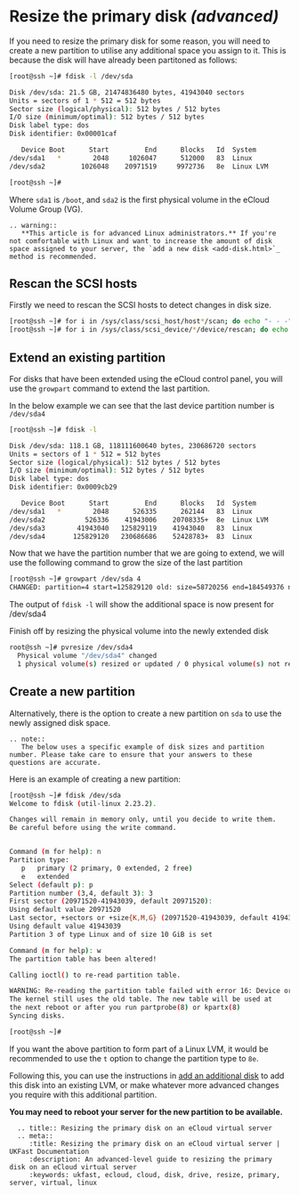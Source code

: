 # Resize the primary disk *(advanced)*

If you need to resize the primary disk for some reason, you will need to create a new partition to utilise any additional space you assign to it. This is because the disk will have already been partitoned as follows:

```bash
[root@ssh ~]# fdisk -l /dev/sda

Disk /dev/sda: 21.5 GB, 21474836480 bytes, 41943040 sectors
Units = sectors of 1 * 512 = 512 bytes
Sector size (logical/physical): 512 bytes / 512 bytes
I/O size (minimum/optimal): 512 bytes / 512 bytes
Disk label type: dos
Disk identifier: 0x00001caf

   Device Boot      Start         End      Blocks   Id  System
/dev/sda1   *        2048     1026047      512000   83  Linux
/dev/sda2         1026048    20971519     9972736   8e  Linux LVM

[root@ssh ~]#
```

Where `sda1` is `/boot`, and `sda2` is the first physical volume in the eCloud Volume Group (VG).

```eval_rst
.. warning::
   **This article is for advanced Linux administrators.** If you're not comfortable with Linux and want to increase the amount of disk space assigned to your server, the `add a new disk <add-disk.html>`_ method is recommended.
```

## Rescan the SCSI hosts

Firstly we need to rescan the SCSI hosts to detect changes in disk size.

```bash
[root@ssh ~]# for i in /sys/class/scsi_host/host*/scan; do echo "- - -" > $i; done
[root@ssh ~]# for i in /sys/class/scsi_device/*/device/rescan; do echo "1" > $i; done
```

## Extend an existing partition

For disks that have been extended using the eCloud control panel, you will use the `growpart` command to extend the last partition.

In the below example we can see that the last device partition number is `/dev/sda4`

```bash
[root@ssh ~]# fdisk -l

Disk /dev/sda: 118.1 GB, 118111600640 bytes, 230686720 sectors
Units = sectors of 1 * 512 = 512 bytes
Sector size (logical/physical): 512 bytes / 512 bytes
I/O size (minimum/optimal): 512 bytes / 512 bytes
Disk label type: dos
Disk identifier: 0x0009cb29

   Device Boot      Start         End      Blocks   Id  System
/dev/sda1   *        2048      526335      262144   83  Linux
/dev/sda2          526336    41943006    20708335+  8e  Linux LVM
/dev/sda3        41943040   125829119    41943040   83  Linux
/dev/sda4       125829120   230686686    52428783+  83  Linux
```

Now that we have the partition number that we are going to extend, we will use the following command to grow the size of the last partition

```bash
[root@ssh ~]# growpart /dev/sda 4
CHANGED: partition=4 start=125829120 old: size=58720256 end=184549376 new: size=104857567,end=230686687
```

The output of `fdisk -l` will show the additional space is now present for /dev/sda4

Finish off by resizing the physical volume into the newly extended disk

```bash
root@ssh ~]# pvresize /dev/sda4
  Physical volume "/dev/sda4" changed
  1 physical volume(s) resized or updated / 0 physical volume(s) not resized
```

## Create a new partition

Alternatively, there is the option to create a new partition on `sda` to use the newly assigned disk space.

```eval_rst
.. note::
   The below uses a specific example of disk sizes and partition number. Please take care to ensure that your answers to these questions are accurate.
```

Here is an example of creating a new partition:

```bash
[root@ssh ~]# fdisk /dev/sda
Welcome to fdisk (util-linux 2.23.2).

Changes will remain in memory only, until you decide to write them.
Be careful before using the write command.


Command (m for help): n
Partition type:
   p   primary (2 primary, 0 extended, 2 free)
   e   extended
Select (default p): p
Partition number (3,4, default 3): 3
First sector (20971520-41943039, default 20971520):
Using default value 20971520
Last sector, +sectors or +size{K,M,G} (20971520-41943039, default 41943039):
Using default value 41943039
Partition 3 of type Linux and of size 10 GiB is set

Command (m for help): w
The partition table has been altered!

Calling ioctl() to re-read partition table.

WARNING: Re-reading the partition table failed with error 16: Device or resource busy.
The kernel still uses the old table. The new table will be used at
the next reboot or after you run partprobe(8) or kpartx(8)
Syncing disks.

[root@ssh ~]#
```

If you want the above partition to form part of a Linux LVM, it would be recommended to use the `t` option to change the partition type to `8e`.

Following this, you can use the instructions in [add an additional disk](add-disk.html) to add this disk into an existing LVM, or make whatever more advanced changes you require with this additional partition.

**You may need to reboot your server for the new partition to be available.**

```eval_rst
  .. title:: Resizing the primary disk on an eCloud virtual server
  .. meta::
     :title: Resizing the primary disk on an eCloud virtual server | UKFast Documentation
     :description: An advanced-level guide to resizing the primary disk on an eCloud virtual server
     :keywords: ukfast, ecloud, cloud, disk, drive, resize, primary, server, virtual, linux
